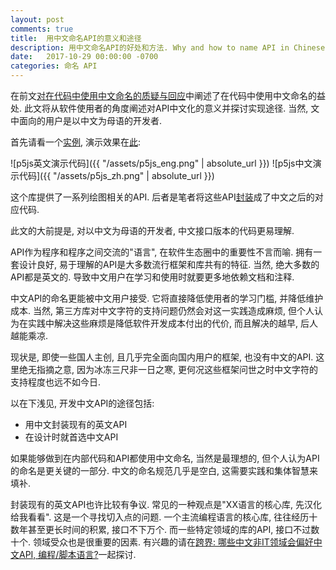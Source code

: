 ```yaml
---
layout: post
comments: true
title:  用中文命名API的意义和途径
description: 用中文命名API的好处和方法. Why and how to name API in Chinese.
date:   2017-10-29 00:00:00 -0700
categories: 命名 API
---
```


在前文[对在代码中使用中文命名的质疑与回应](https://zhuanlan.zhihu.com/p/30529835)中阐述了在代码中使用中文命名的益处. 此文将从软件使用者的角度阐述对API中文化的意义并探讨实现途径. 当然, 文中面向的用户是以中文为母语的开发者.

首先请看一个[实例](https://github.com/program-in-chinese/p5js_in_chinese/blob/master/%E5%9F%BA%E6%9C%AC%E5%9B%BE%E5%BD%A2/%E6%BC%94%E7%A4%BA.js), 演示效果在[此](https://p5js.org/examples/hello-p5-simple-shapes.html):

![p5js英文演示代码]({{ "/assets/p5js_eng.png" | absolute_url }})
![p5js中文演示代码]({{ "/assets/p5js_zh.png" | absolute_url }})

这个库提供了一系列绘图相关的API. 后者是笔者将这些API[封装](https://github.com/program-in-chinese/p5js_in_chinese/blob/master/p5js%E4%B8%AD%E6%96%87.js)成了中文之后的对应代码.

此文的大前提是, 对以中文为母语的开发者, 中文接口版本的代码更易理解.

API作为程序和程序之间交流的"语言", 在软件生态圈中的重要性不言而喻. 拥有一套设计良好, 易于理解的API是大多数流行框架和库共有的特征. 当然, 绝大多数的API都是英文的. 导致中文用户在学习和使用时就要更多地依赖文档和注释.

中文API的命名更能被中文用户接受. 它将直接降低使用者的学习门槛, 并降低维护成本. 当然, 第三方库对中文字符的支持问题仍然会对这一实践造成麻烦, 但个人认为在实践中解决这些麻烦是降低软件开发成本付出的代价, 而且解决的越早, 后人越能乘凉.

现状是, 即使一些国人主创, 且几乎完全面向国内用户的框架, 也没有中文的API. 这里绝无指摘之意, 因为冰冻三尺非一日之寒, 更何况这些框架问世之时中文字符的支持程度也远不如今日.

以在下浅见, 开发中文API的途径包括:

- 用中文封装现有的英文API
- 在设计时就首选中文API

如果能够做到在内部代码和API都使用中文命名, 当然是最理想的, 但个人认为API的命名是更关键的一部分. 中文的命名规范几乎是空白, 这需要实践和集体智慧来填补.

封装现有的英文API也许比较有争议. 常见的一种观点是"XX语言的核心库, 先汉化给我看看". 这是一个寻找切入点的问题. 一个主流编程语言的核心库, 往往经历十数年甚至更长时间的积累, 接口不下万个. 而一些特定领域的库的API, 接口不过数十个. 领域受众也是很重要的因素. 有兴趣的请在[跨界: 哪些中文非IT领域会偏好中文API, 编程/脚本语言?](https://github.com/program-in-chinese/overview/issues/19)一起探讨.

